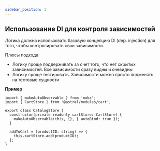 ```yaml
---
sidebar_position: 1
---
```


## Использование DI для контроля зависимостей

Логика должна использовать базовую концепцию DI (dep. injection) для того, чтобы контролировать свои зависимости.

Плюсы подхода:

- Логику проще поддерживать за счет того, что нет скрытых зависимостей. Все зависимости сразу видны и очевидны
- Логику проще тестировать. Зависимости можно просто подменять на тестовые сущности

**Пример**

```tsx
import { makeAutoObservable } from 'mobx';
import { CartStore } from '@astral/modules/cart';

export class CatalogStore {
  constructor(private readonly cartStore: CartStore) {
    makeAutoObservable(this, {}, { autoBind: true });
  }

  addToCart = (productID: string) => {
    this.cartStore.add(productID);
  };
}
```
